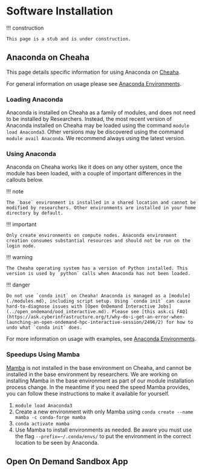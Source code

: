 # Software Installation

<!-- markdownlint-disable MD046 -->
!!! construction

    This page is a stub and is under construction.
<!-- markdownlint-enable MD046 -->

## Anaconda on Cheaha

This page details specific information for using Anaconda on [Cheaha](../getting_started.md).

For general information on usage please see [Anaconda Environments](../../workflow_solutions/using_anaconda.md).

### Loading Anaconda

Anaconda is installed on Cheaha as a family of modules, and does not need to be installed by Researchers. Instead, the most recent version of Anaconda installed on Cheaha may be loaded using the command `module load Anaconda3`. Other versions may be discovered using the command `module avail Anaconda`. We recommend always using the latest version.

### Using Anaconda

Anaconda on Cheaha works like it does on any other system, once the module has been loaded, with a couple of important differences in the callouts below.

<!-- markdownlint-disable MD046 -->
!!! note

    The `base` environment is installed in a shared location and cannot be modified by researchers. Other environments are installed in your home directory by default.
<!-- markdownlint-enable MD046 -->

<!-- markdownlint-disable MD046 -->
!!! important

    Only create environments on compute nodes. Anaconda environment creation consumes substantial resources and should not be run on the login node.
<!-- markdownlint-enable MD046 -->

<!-- markdownlint-disable MD046 -->
!!! warning

    The Cheaha operating system has a version of Python installed. This version is used by `python` calls when Anaconda has not been loaded.
<!-- markdownlint-enable MD046 -->

<!-- markdownlint-disable MD046 -->
!!! danger

    Do not use `conda init` on Cheaha! Anaconda is managed as a [module](./modules.md), including script setup. Using `conda init` can cause hard-to-diagnose issues with [Open OnDemand Interactive Jobs](../open_ondemand/ood_interactive.md). Please see [this ask.ci FAQ](https://ask.cyberinfrastructure.org/t/why-do-i-get-an-error-when-launching-an-open-ondemand-hpc-interactive-session/2496/2) for how to undo what `conda init` does.
<!-- markdownlint-disable MD046 -->

For more information on usage with examples, see [Anaconda Environments](../../workflow_solutions/using_anaconda.md).

### Speedups Using Mamba

[Mamba](../../workflow_solutions/using_anaconda.md#speeding-things-up-with-mamba) is not installed in the base environment on Cheaha, and cannot be installed in the base environment by researchers. We are working on installing Mamba in the base environment as part of our module installation process change. In the meantime if you need the speed Mamba provides, you can follow these instructions to make it available for yourself.

1. `module load Anaconda3`
2. Create a new environment with only Mamba using `conda create --name mamba -c conda-forge mamba`
3. `conda activate mamba`
4. Use Mamba to install environments as needed. Be aware you must use the flag `--prefix=~/.conda/envs/` to put the environment in the correct location to be seen by Anaconda.

## Open On Demand Sandbox App

